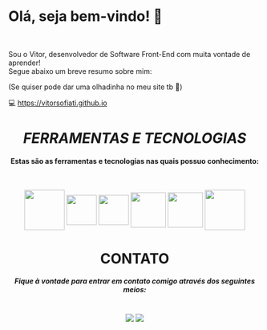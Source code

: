 ## <h1>**Olá, seja bem-vindo!** 👋</h1>

<br>
 <p>Sou o Vitor, desenvolvedor de Software Front-End com muita vontade de aprender!<br> 
Segue abaixo um breve resumo sobre mim:</p>
<p>(Se quiser pode dar uma olhadinha no meu site tb 👀)</p>
<span>💻 </span><a href="https://vitorsofiati.github.io" target="_blank">https://vitorsofiati.github.io</a>
<br>

# <h1 align="center">_**FERRAMENTAS E TECNOLOGIAS**_</h1>
#### <p align="center">Estas são as ferramentas e tecnologias nas quais possuo conhecimento:
<br></p>


<div align="center" width="100%">
  <img src="https://cdn.jsdelivr.net/gh/devicons/devicon@latest/icons/angular/angular-original.svg" height="80px" width="80px" align="center">
  <img src="https://cdn.jsdelivr.net/gh/devicons/devicon@latest/icons/typescript/typescript-original.svg" height="60px" width="60px" display="block" align="center">
  <img src="https://cdn.jsdelivr.net/gh/devicons/devicon@latest/icons/javascript/javascript-original.svg" height="60px" width="60px" align="center">
  <img src="https://cdn.jsdelivr.net/gh/devicons/devicon@latest/icons/html5/html5-plain-wordmark.svg" height="70px" width="70px" align="center">          
  <img src="https://cdn.jsdelivr.net/gh/devicons/devicon@latest/icons/css3/css3-plain-wordmark.svg" height="70px" width="70px" align="center">
  <img src="https://cdn.jsdelivr.net/gh/devicons/devicon@latest/icons/git/git-plain-wordmark.svg" height="80px" width="80px" align="center">
</div> 


# <h1 align="center">**CONTATO**</h1>
##### <p align="center">Fique à vontade para entrar em contato comigo através dos seguintes meios:</p>
<br>
<div align="center" display="flex">
<a href = "mailto:vitorsofiati@outlook.com"><img loading="lazy" src="https://img.shields.io/badge/Microsoft%20Outlook-0078D4.svg?style=for-the-badge&logo=Microsoft-Outlook&logoColor=white" target="_blank"></a>
<a href="https://www.linkedin.com/in/vitorsofiati" target="_blank"><img loading="lazy" src="https://img.shields.io/badge/-LinkedIn-%230077B5?style=for-the-badge&logo=linkedin&logoColor=white" target="_blank"></a>   
  
</div>
